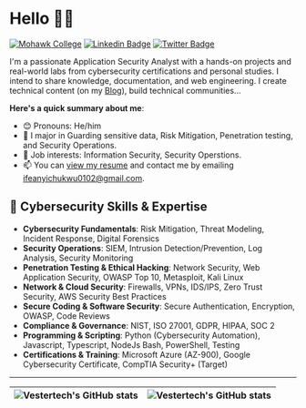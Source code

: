 # Hello 👋🏾

[![Mohawk College](https://www.mohawkcollege.ca/sites/default/files/Marketing%20and%20Communications/Logos/mohawkCollegeLogo-Web-HorizontalColour-no-college-360x40.png)](https://www.mohawkcollege.ca/)  [![Linkedin Badge](https://img.shields.io/badge/-sylvertech-blue?style=for-the-badge&logo=Linkedin&logoColor=white&link=https://www.linkedin.com/in/sylvertech)](https://www.linkedin.com/in/sylvertech) [![Twitter Badge](https://img.shields.io/badge/-@YOUwooded-1ca0f1?style=for-the-badge&logo=twitter&logoColor=white&link=https://twitter.com/YOUwooded)](https://twitter.com/YOUwooded) 

I'm a passionate Application Security Analyst with a hands-on projects and real-world labs from cybersecurity certifications and personal studies. I intend to share knowledge, documentation, and web engineering. I create technical content (on my [Blog](https://medium.com/@sylvesterEziagor)),  build technical communities...

**Here's a quick summary about me**:

- 😊 Pronouns: He/him
- 🌱 I major in Guarding sensitive data, Risk Mitigation, Penetration testing, and Security Operations.
- 💼 Job interests: Information Security, Security Operstions.
- 📫 You can [view my resume](#) and contact me by emailing ifeanyichukwu0102@gmail.com.

  
## 🔐 Cybersecurity Skills & Expertise  
- **Cybersecurity Fundamentals**: Risk Mitigation, Threat Modeling, Incident Response, Digital Forensics  
- **Security Operations**: SIEM, Intrusion Detection/Prevention, Log Analysis, Security Monitoring  
- **Penetration Testing & Ethical Hacking**: Network Security, Web Application Security, OWASP Top 10, Metasploit, Kali Linux   
- **Network & Cloud Security**: Firewalls, VPNs, IDS/IPS, Zero Trust Security, AWS Security Best Practices  
- **Secure Coding & Software Security**: Secure Authentication, Encryption, OWASP, Code Reviews  
- **Compliance & Governance**: NIST, ISO 27001, GDPR, HIPAA, SOC 2  
- **Programming & Scripting**: Python (Cybersecurity Automation), Javascript, Typescript, NodeJs Bash, PowerShell, Testing   
- **Certifications & Training**: Microsoft Azure  (AZ-900), Google Cybersecurity Certificate, CompTIA Security+ (Target)  

---

| <img align="center" src="https://github-readme-stats.vercel.app/api?username=Vestertech&show_icons=true&include_all_commits=true&hide_border=true" alt="Vestertech's GitHub stats" /> | <img align="center" src="https://github-readme-stats.vercel.app/api/top-langs/?username=Vestertech&langs_count=8&layout=compact&hide_border=true" alt="Vestertech's GitHub stats" /> |
| ------------- | ------------- |
